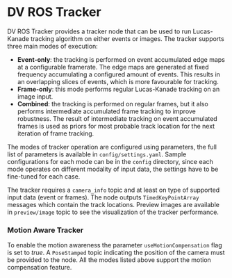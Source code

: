 # DV ROS Tracker

DV ROS Tracker provides a tracker node that can be used to run Lucas-Kanade tracking algorithm on either events or
images. The tracker supports three main modes of execution:

* **Event-only**: the tracking is performed on event accumulated edge maps at a configurable framerate. The edge maps
  are generated at fixed frequency accumulating a configured amount of events. This results in an overlapping slices of
  events, which is more favourable for tracking.
* **Frame-only**: this mode performs regular Lucas-Kanade tracking on an image input.
* **Combined**: the tracking is performed on regular frames, but it also performs intermediate accumulated frame
  tracking to improve robustness. The result of intermediate tracking on event accumulated frames is used as priors for
  most probable track location for the next iteration of frame tracking.

The modes of tracker operation are configured using parameters, the full list of parameters is available
in `config/settings.yaml`. Sample configurations for each mode can be in the `config` directory, since each mode
operates on different modality of input data, the settings have to be fine-tuned for each case.

The tracker requires a `camera_info` topic and at least on type of supported input data (event or frames). The node
outputs `TimedKeyPointArray` messages which contain the track locations. Preview images are available in `preview/image`
topic to see the visualization of the tracker performance.

### Motion Aware Tracker

To enable the motion awareness the parameter `useMotionCompensation` flag is set to *true*. A `PoseStamped` topic
indicating the position of the camera must be provided to the node. All the modes listed above support the motion
compensation feature.